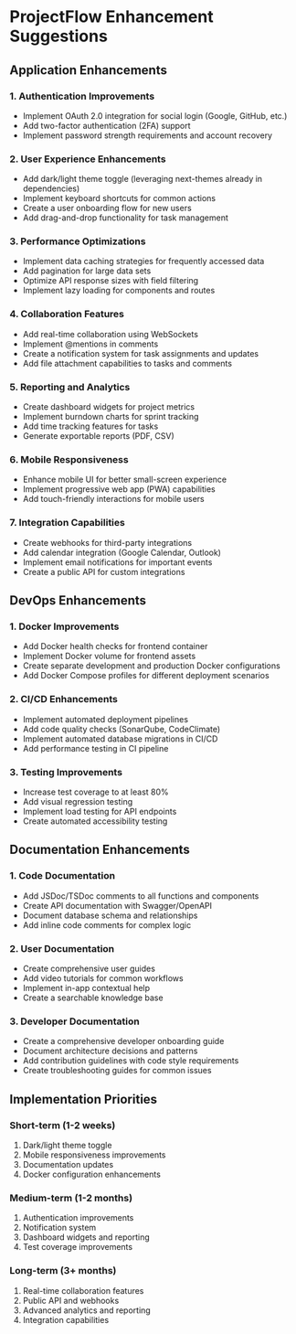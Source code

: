 # ProjectFlow Enhancement Suggestions

## Application Enhancements

### 1. Authentication Improvements
- Implement OAuth 2.0 integration for social login (Google, GitHub, etc.)
- Add two-factor authentication (2FA) support
- Implement password strength requirements and account recovery

### 2. User Experience Enhancements
- Add dark/light theme toggle (leveraging next-themes already in dependencies)
- Implement keyboard shortcuts for common actions
- Create a user onboarding flow for new users
- Add drag-and-drop functionality for task management

### 3. Performance Optimizations
- Implement data caching strategies for frequently accessed data
- Add pagination for large data sets
- Optimize API response sizes with field filtering
- Implement lazy loading for components and routes

### 4. Collaboration Features
- Add real-time collaboration using WebSockets
- Implement @mentions in comments
- Create a notification system for task assignments and updates
- Add file attachment capabilities to tasks and comments

### 5. Reporting and Analytics
- Create dashboard widgets for project metrics
- Implement burndown charts for sprint tracking
- Add time tracking features for tasks
- Generate exportable reports (PDF, CSV)

### 6. Mobile Responsiveness
- Enhance mobile UI for better small-screen experience
- Implement progressive web app (PWA) capabilities
- Add touch-friendly interactions for mobile users

### 7. Integration Capabilities
- Create webhooks for third-party integrations
- Add calendar integration (Google Calendar, Outlook)
- Implement email notifications for important events
- Create a public API for custom integrations

## DevOps Enhancements

### 1. Docker Improvements
- Add Docker health checks for frontend container
- Implement Docker volume for frontend assets
- Create separate development and production Docker configurations
- Add Docker Compose profiles for different deployment scenarios

### 2. CI/CD Enhancements
- Implement automated deployment pipelines
- Add code quality checks (SonarQube, CodeClimate)
- Implement automated database migrations in CI/CD
- Add performance testing in CI pipeline

### 3. Testing Improvements
- Increase test coverage to at least 80%
- Add visual regression testing
- Implement load testing for API endpoints
- Create automated accessibility testing

## Documentation Enhancements

### 1. Code Documentation
- Add JSDoc/TSDoc comments to all functions and components
- Create API documentation with Swagger/OpenAPI
- Document database schema and relationships
- Add inline code comments for complex logic

### 2. User Documentation
- Create comprehensive user guides
- Add video tutorials for common workflows
- Implement in-app contextual help
- Create a searchable knowledge base

### 3. Developer Documentation
- Create a comprehensive developer onboarding guide
- Document architecture decisions and patterns
- Add contribution guidelines with code style requirements
- Create troubleshooting guides for common issues

## Implementation Priorities

### Short-term (1-2 weeks)
1. Dark/light theme toggle
2. Mobile responsiveness improvements
3. Documentation updates
4. Docker configuration enhancements

### Medium-term (1-2 months)
1. Authentication improvements
2. Notification system
3. Dashboard widgets and reporting
4. Test coverage improvements

### Long-term (3+ months)
1. Real-time collaboration features
2. Public API and webhooks
3. Advanced analytics and reporting
4. Integration capabilities
